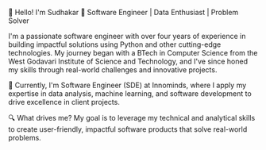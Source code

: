 👋 Hello! I'm Sudhakar
🎯 Software Engineer | Data Enthusiast | Problem Solver

I'm a passionate software engineer with over four years of experience in building impactful solutions using Python and other cutting-edge technologies. My journey began with a BTech in Computer Science from the West Godavari Institute of Science and Technology, and I've since honed my skills through real-world challenges and innovative projects.

🚀 Currently, I'm  Software Engineer (SDE) at Innominds, where I apply my expertise in data analysis, machine learning, and software development to drive excellence in client projects.

🔍 What drives me? My goal is to leverage my technical and analytical skills to create user-friendly, impactful software products that solve real-world problems.
